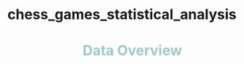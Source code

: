 # chess_games_statistical_analysis

# <h1><center><span style="color:#9FC9C9">Data Overview</span></center></h1>
